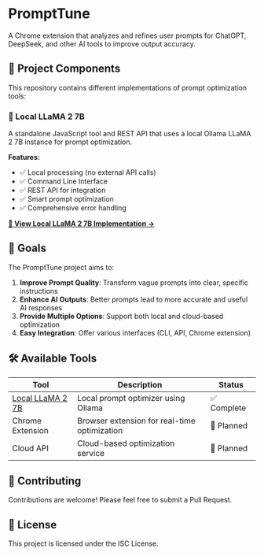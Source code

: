# PromptTune

A Chrome extension that analyzes and refines user prompts for ChatGPT, DeepSeek, and other AI tools to improve output accuracy.

## 🚀 Project Components

This repository contains different implementations of prompt optimization tools:

### 📁 Local LLaMA 2 7B

A standalone JavaScript tool and REST API that uses a local Ollama LLaMA 2 7B instance for prompt optimization.

**Features:**
- ✅ Local processing (no external API calls)
- ✅ Command Line Interface
- ✅ REST API for integration
- ✅ Smart prompt optimization
- ✅ Comprehensive error handling

[**🔗 View Local LLaMA 2 7B Implementation →**](./Local%20LLaMA%202%207B/)

## 🎯 Goals

The PromptTune project aims to:

1. **Improve Prompt Quality**: Transform vague prompts into clear, specific instructions
2. **Enhance AI Outputs**: Better prompts lead to more accurate and useful AI responses
3. **Provide Multiple Options**: Support both local and cloud-based optimization
4. **Easy Integration**: Offer various interfaces (CLI, API, Chrome extension)

## 🛠️ Available Tools

| Tool | Description | Status |
|------|-------------|--------|
| [Local LLaMA 2 7B](./Local%20LLaMA%202%207B/) | Local prompt optimizer using Ollama | ✅ Complete |
| Chrome Extension | Browser extension for real-time optimization | 🚧 Planned |
| Cloud API | Cloud-based optimization service | 🚧 Planned |

## 🤝 Contributing

Contributions are welcome! Please feel free to submit a Pull Request.

## 📝 License

This project is licensed under the ISC License.

